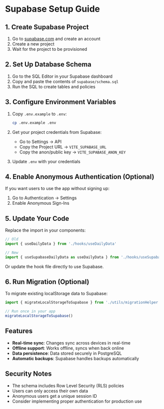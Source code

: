 # Supabase Setup Guide

## 1. Create Supabase Project

1. Go to [supabase.com](https://supabase.com) and create an account
2. Create a new project
3. Wait for the project to be provisioned

## 2. Set Up Database Schema

1. Go to the SQL Editor in your Supabase dashboard
2. Copy and paste the contents of `supabase/schema.sql`
3. Run the SQL to create tables and policies

## 3. Configure Environment Variables

1. Copy `.env.example` to `.env`:
   ```bash
   cp .env.example .env
   ```

2. Get your project credentials from Supabase:
   - Go to Settings → API
   - Copy the Project URL → `VITE_SUPABASE_URL`
   - Copy the anon/public key → `VITE_SUPABASE_ANON_KEY`

3. Update `.env` with your credentials

## 4. Enable Anonymous Authentication (Optional)

If you want users to use the app without signing up:

1. Go to Authentication → Settings
2. Enable Anonymous Sign-Ins

## 5. Update Your Code

Replace the import in your components:

```typescript
// Old
import { useDailyData } from './hooks/useDailyData'

// New
import { useSupabaseDailyData as useDailyData } from './hooks/useSupabaseDailyData'
```

Or update the hook file directly to use Supabase.

## 6. Run Migration (Optional)

To migrate existing localStorage data to Supabase:

```typescript
import { migrateLocalStorageToSupabase } from './utils/migrationHelper'

// Run once in your app
migrateLocalStorageToSupabase()
```

## Features

- **Real-time sync**: Changes sync across devices in real-time
- **Offline support**: Works offline, syncs when back online
- **Data persistence**: Data stored securely in PostgreSQL
- **Automatic backups**: Supabase handles backups automatically

## Security Notes

- The schema includes Row Level Security (RLS) policies
- Users can only access their own data
- Anonymous users get a unique session ID
- Consider implementing proper authentication for production use